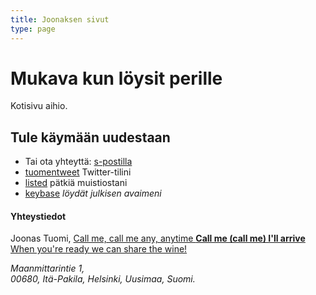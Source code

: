 ```yaml
---
title: Joonaksen sivut
type: page
---
```


# Mukava kun löysit perille

Kotisivu aihio.

## Tule käymään uudestaan

- Tai ota yhteyttä: [s-postilla](mailto:me@joonastuomi.fi)
- [tuomentweet](https://twitter.com/tuomentweet) Twitter-tilini
- [listed](http://listed.to/@jwnz) pätkiä muistiostani
- [keybase](https://keybase.io/jwnz) *löydät julkisen avaimeni*

#### Yhteystiedot

Joonas Tuomi, [Call me, call me any, anytime	**Call me (call me) I'll arrive** When you're ready we can share the wine!](tel:+358449117021)
 

*Maanmittarintie 1,*   
*00680, Itä-Pakila, Helsinki, Uusimaa, Suomi.*
